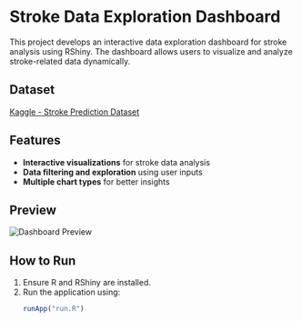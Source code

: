 # Stroke Data Exploration Dashboard

This project develops an interactive data exploration dashboard for stroke analysis using RShiny. The dashboard allows users to visualize and analyze stroke-related data dynamically.

## Dataset  
[Kaggle - Stroke Prediction Dataset](https://www.kaggle.com/datasets/fedesoriano/stroke-prediction-dataset)

## Features  
- **Interactive visualizations** for stroke data analysis  
- **Data filtering and exploration** using user inputs  
- **Multiple chart types** for better insights  

## Preview  
![Dashboard Preview](path/to/Dashboard%20Stroke.png)

## How to Run  
1. Ensure R and RShiny are installed.  
2. Run the application using:  
   ```r
   runApp("run.R")
